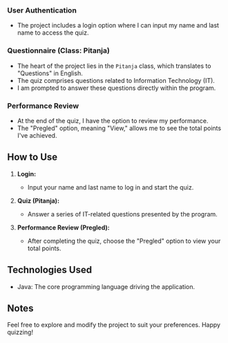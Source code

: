 
### User Authentication
- The project includes a login option where I can input my name and last name to access the quiz.

### Questionnaire (Class: Pitanja)
- The heart of the project lies in the `Pitanja` class, which translates to "Questions" in English.
- The quiz comprises questions related to Information Technology (IT).
- I am prompted to answer these questions directly within the program.

### Performance Review
- At the end of the quiz, I have the option to review my performance.
- The "Pregled" option, meaning "View," allows me to see the total points I've achieved.

## How to Use
1. **Login:**
   - Input your name and last name to log in and start the quiz.

2. **Quiz (Pitanja):**
   - Answer a series of IT-related questions presented by the program.

3. **Performance Review (Pregled):**
   - After completing the quiz, choose the "Pregled" option to view your total points.

## Technologies Used
- Java: The core programming language driving the application.

## Notes
Feel free to explore and modify the project to suit your preferences. Happy quizzing!
